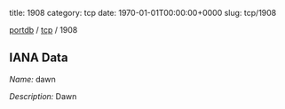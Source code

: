 title: 1908
category: tcp
date: 1970-01-01T00:00:00+0000
slug: tcp/1908

[portdb](/) / [tcp](/category/tcp.html) / 1908


## IANA Data

_Name:_ dawn

_Description:_ Dawn

